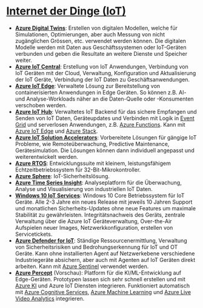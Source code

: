 # [Internet der Dinge (IoT)]

* **[Azure Digital Twins]**: Erstellen von digitalen Modellen, welche für Simulationen, Optimierungen, aber auch Messung von nicht zugänglichen Grössen, etc. verwendet werden können. Die digitalen Modelle werden mit Daten aus Geschäftssystemen oder IoT-Geräten verbunden und geben die Resultate an weitere Dienste und Speicher weiter.
* **[Azure IoT Central]**: Erstellung von IoT Anwendungen, Verbindung von IoT Geräten mit der Cloud, Verwaltung, Konfiguration und Aktualisierung der IoT Geräte, Verbindung der IoT Daten zu Geschäftsanwendungen.
* **[Azure IoT Edge]**<a name="iot-edge"></a>: Verwaltete Lösung zur Bereitstellung von containerisierten Anwendungen in Edge Geräten. So können z.B. AI- und Analyse-Workloads näher an die Daten-Quelle oder -Konsumenten verschoben werden.
* **[Azure IoT Hub]**: Verwaltetes IoT Backend für das sichere Empfangen und Senden von IoT Daten, Geräteupdates und Verbinden mit Logik in [Event Grid](/integration.md#event-grid) und serverlosen Anwendungen, z.B.  [Azure Functions](./compute.md#functions). Kann mit [Azure IoT Edge](#iot-edge) und [Azure Stack](hybrid-multicloud.md#stack).
* **[Azure IoT Solution Accelerators]**: Vorbereitete Lösungen für gängige IoT Probleme, wie Remoteüberwachung, Predictive Maintenance, Gerätesimulation. Die Lösungen können dann individuell angepasst und weiterentwickelt werden.
* **[Azure RTOS]**: Entwicklungssuite mit kleinem, leistungsfähigem Echtzeitbetriebssystem für 32-Bit-Mikrokontroller.
* **[Azure Sphere]**: IoT-Sicherheitslösung.
* **[Azure Time Series Insight]**: Analyseplatform für die Überwachung, Analyse und Visualisierung von industriellen IoT Daten.
* **[Windows 10 IoT Services]**: Windows 10 Core Betriebssystem für IoT Geräte. Alle 2-3 Jahre ein neues Release mit jeweils 10 Jahren Support und monatlichen Sicherheits-Updates ohne neue Features um maximale Stabilität zu gewährleisten. Integritätsnachweis des Geräts, zentrale Verwaltung über die Azure IoT Geräteverwaltung, Over-the-Air Aufspielen neuer Images, Netzwerkkonfiguration, erstellen von Servicetickets.
* **[Azure Defender for IoT]**: Ständige Ressourcenermittlung, Verwaltung von Sicherheitsrisiken und Bedrohungserkennung für IoT und OT Geräte. Kann ohne installierten Agent auf Netzwerkebene verschiedene Industriegeräte absichern, aber auch mit Agenten auf IoT Geräten direkt arbeiten. Kann mit [Azure Sentinel](/security.md#sentinel) verwendet werden.
* **[Azure Percept]** (Vorschau): Platform für die KI/ML-Entwicklung auf Edge-Geräten. Prototypen lassen sich sehr schnell erstellen und mit [Azure KI](/ai-machine-learning.md) und Azure IoT Diensten integrieren. Funktioniert automatisch mit [Azure Cognitive Services](/ai-machine-learning.md#cognitive), [Azure Machine Learning](/ai-machine-learning.md#machine-learning) und [Azure Live Video Analytics](/media.md#live-video-analytics) integrieren.

[Internet der Dinge (IoT)]: https://azure.microsoft.com/de-de/services/#iot
[Azure Digital Twins]: https://azure.microsoft.com/de-de/services/digital-twins/
[Azure IoT Central]: https://azure.microsoft.com/de-de/services/iot-central/
[Azure IoT Edge]: https://azure.microsoft.com/de-de/services/iot-edge/
[Azure IoT Hub]: https://azure.microsoft.com/de-de/services/iot-hub/
[Azure IoT Solution Accelerators]: https://azure.microsoft.com/de-de/features/iot-accelerators/
[Azure RTOS]: https://azure.microsoft.com/de-de/services/rtos/
[Azure Sphere]: https://azure.microsoft.com/de-de/services/azure-sphere/
[Azure Time Series Insight]: https://azure.microsoft.com/de-de/services/time-series-insights/
[Windows 10 IoT Services]: https://azure.microsoft.com/de-de/services/windows-10-iot-core/
[Azure Defender for IoT]: https://azure.microsoft.com/de-de/services/azure-defender-for-iot/
[Azure Percept]: https://azure.microsoft.com/de-de/services/azure-percept/
